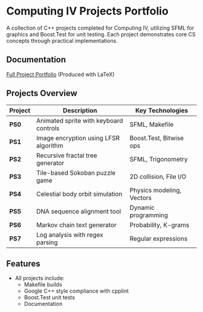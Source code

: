 # Computing IV Projects Portfolio

A collection of C++ projects completed for Computing IV, utilizing SFML for graphics and Boost.Test for unit testing. Each project demonstrates core CS concepts through practical implementations.

## Documentation

[Full Project Portfolio](./Final-Portfolio.pdf) (Produced with LaTeX)

## Projects Overview

| Project | Description                            | Key Technologies          |
| ------- | -------------------------------------- | ------------------------- |
| **PS0** | Animated sprite with keyboard controls | SFML, Makefile            |
| **PS1** | Image encryption using LFSR algorithm  | Boost.Test, Bitwise ops   |
| **PS2** | Recursive fractal tree generator       | SFML, Trigonometry        |
| **PS3** | Tile-based Sokoban puzzle game         | 2D collision, File I/O    |
| **PS4** | Celestial body orbit simulation        | Physics modeling, Vectors |
| **PS5** | DNA sequence alignment tool            | Dynamic programming       |
| **PS6** | Markov chain text generator            | Probability, K-grams      |
| **PS7** | Log analysis with regex parsing        | Regular expressions       |

## Features

- All projects include:
  - Makefile builds
  - Google C++ style compliance with cpplint
  - Boost.Test unit tests
  - Documentation

